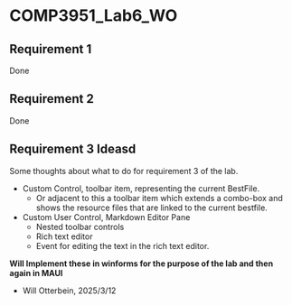 # COMP3951_Lab6_WO

## Requirement 1
Done 

## Requirement 2
Done

## Requirement 3 Ideasd
Some thoughts about what to do for requirement 3 of the lab.

- Custom Control, toolbar item, representing the current BestFile.
    - Or adjacent to this a toolbar item which extends a combo-box and shows the resource files that are linked to the current bestfile.
- Custom User Control, Markdown Editor Pane
    - Nested toolbar controls
    - Rich text editor
    - Event for editing the text in the rich text editor.

**Will Implement these in winforms for the purpose of the lab and then again in MAUI**

- Will Otterbein, 2025/3/12